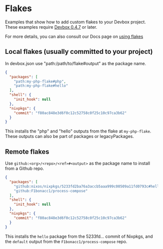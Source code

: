 # Flakes

Examples that show how to add custom flakes to your Devbox project. These examples require [Devbox 0.4.7](https://www.jetify.com/blog/devbox-0-4-7/) or later.

For more details, you can also consult our Docs page on [using flakes](https://www.jetify.com/devbox/docs/guides/using_flakes/)

## Local flakes (usually committed to your project)

In devbox.json use "path:/path/to/flake#output" as the package name.

```json
{
  "packages": [
    "path:my-php-flake#php",
    "path:my-php-flake#hello"
  ],
  "shell": {
    "init_hook": null
  },
  "nixpkgs": {
    "commit": "f80ac848e3d6f0c12c52758c0f25c10c97ca3b62"
  }
}
```

This installs the "php" and "hello" outputs from the flake at `my-php-flake`. These outputs can also be part of packages or legacyPackages.

## Remote flakes

Use `github:<org>/<repo>/<ref>#<output>` as the package name to install from a Github repo.

```json
{
  "packages": [
    "github:nixos/nixpkgs/5233fd2ba76a3accb5aaa999c00509a11fd0793c#hello",
    "github:F1bonacc1/process-compose"
  ],
  "shell": {
    "init_hook": null
  },
  "nixpkgs": {
    "commit": "f80ac848e3d6f0c12c52758c0f25c10c97ca3b62"
  }
}
```

This installs the `hello` package from the 5233fd... commit of Nixpkgs, and the `default` output from the `F1bonacc1/process-compose` repo.
